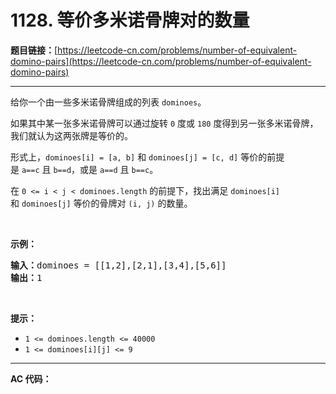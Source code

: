 # 1128. 等价多米诺骨牌对的数量

**题目链接：**[https://leetcode-cn.com/problems/number-of-equivalent-domino-pairs](https://leetcode-cn.com/problems/number-of-equivalent-domino-pairs)

---

<div class="content__1Y2H">
 <div class="notranslate">
  <p>给你一个由一些多米诺骨牌组成的列表&nbsp;<code>dominoes</code>。</p> 
  <p>如果其中某一张多米诺骨牌可以通过旋转 <code>0</code>&nbsp;度或 <code>180</code> 度得到另一张多米诺骨牌，我们就认为这两张牌是等价的。</p> 
  <p>形式上，<code>dominoes[i] = [a, b]</code>&nbsp;和&nbsp;<code>dominoes[j] = [c, d]</code>&nbsp;等价的前提是&nbsp;<code>a==c</code>&nbsp;且&nbsp;<code>b==d</code>，或是&nbsp;<code>a==d</code> 且&nbsp;<code>b==c</code>。</p> 
  <p>在&nbsp;<code>0 &lt;= i &lt; j &lt; dominoes.length</code>&nbsp;的前提下，找出满足&nbsp;<code>dominoes[i]</code> 和&nbsp;<code>dominoes[j]</code>&nbsp;等价的骨牌对 <code>(i, j)</code> 的数量。</p> 
  <p>&nbsp;</p> 
  <p><strong>示例：</strong></p> 
  <pre class="language-text"><strong>输入：</strong>dominoes = [[1,2],[2,1],[3,4],[5,6]]
<strong>输出：</strong>1
</pre> 
  <p>&nbsp;</p> 
  <p><strong>提示：</strong></p> 
  <ul> 
   <li><code>1 &lt;= dominoes.length &lt;= 40000</code></li> 
   <li><code>1 &lt;= dominoes[i][j] &lt;= 9</code></li> 
  </ul> 
 </div>
</div>

---

**AC 代码：**

```java

```